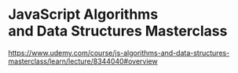 # JavaScript Algorithms <br /> and Data Structures Masterclass

<https://www.udemy.com/course/js-algorithms-and-data-structures-masterclass/learn/lecture/8344040#overview>
